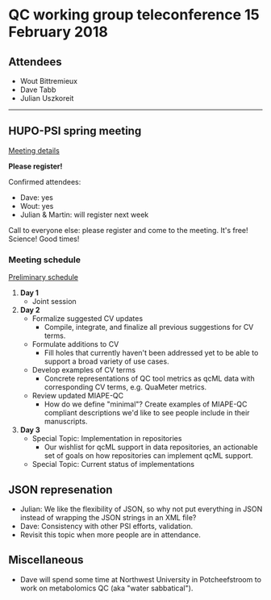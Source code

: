 # QC working group teleconference 15 February 2018

## Attendees

- Wout Bittremieux
- Dave Tabb
- Julian Uszkoreit

---

## HUPO-PSI spring meeting

[Meeting details](http://psidev.info/content/hupo-psi-meeting-2018)

**Please register!**

Confirmed attendees:

- Dave: yes
- Wout: yes
- Julian & Martin: will register next week

Call to everyone else: please register and come to the meeting. It's free! Science! Good times!

### Meeting schedule

[Preliminary schedule](https://docs.google.com/spreadsheets/d/14uyeHF9d3_E4K9Fsh5mLHwL5JUS2q49plNspwelGQ4A/edit?usp=sharing)

1. **Day 1**
    - Joint session
2. **Day 2**
    - Formalize suggested CV updates
        - Compile, integrate, and finalize all previous suggestions for CV terms.
    - Formulate additions to CV
        - Fill holes that currently haven't been addressed yet to be able to support a broad variety of use cases.
    - Develop examples of CV terms
        - Concrete representations of QC tool metrics as qcML data with corresponding CV terms, e.g. QuaMeter metrics.
    - Review updated MIAPE-QC
        - How do we define "minimal"? Create examples of MIAPE-QC compliant descriptions we'd like to see people include in their manuscripts.
3. **Day 3**
    - Special Topic: Implementation in repositories
        - Our wishlist for qcML support in data repositories, an actionable set of goals on how repositories can implement qcML support.
    - Special Topic: Current status of implementations

## JSON represenation

- Julian: We like the flexibility of JSON, so why not put everything in JSON instead of wrapping the JSON strings in an XML file?
- Dave: Consistency with other PSI efforts, validation.
- Revisit this topic when more people are in attendance.

## Miscellaneous

- Dave will spend some time at Northwest University in Potcheefstroom to work on metabolomics QC (aka "water sabbatical").

